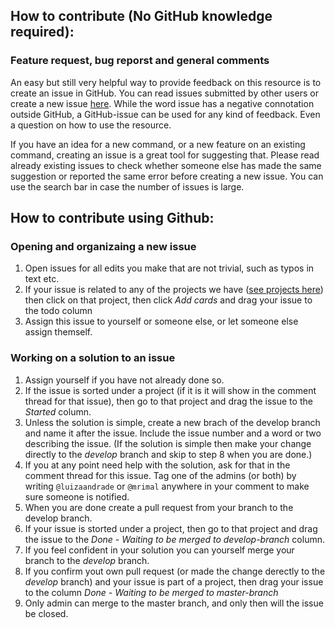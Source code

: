 ## How to contribute (No GitHub knowledge required):

### Feature request, bug reporst and general comments
An easy but still very helpful way to provide feedback on this resource is to create an issue in GitHub. You can read issues submitted by other users or create a new issue [here](https://github.com/worldbank/ietoolkit). While the word issue has a negative connotation outside GitHub, a GitHub-issue can be used for any kind of feedback. Even a question on how to use the resource.

If you have an idea for a new command, or a new feature on an existing command, creating an issue is a great tool for suggesting that. Please read already existing issues to check whether someone else has made the same suggestion or reported the same error before creating a new issue. You can use the search bar in case the number of issues is large.

## How to contribute using Github:

### Opening and organizaing a new issue
1. Open issues for all edits you make that are not trivial, such as typos in text etc.
1. If your issue is related to any of the projects we have ([see projects here](https://github.com/worldbank/DIME-LaTeX-Templates/projects)) then click on that project, then click _*Add cards*_ and drag your issue to the todo column
1. Assign this issue to yourself or someone else, or let someone else assign themself.

### Working on a solution to an issue
1. Assign yourself if you have not already done so. 
1. If the issue is sorted under a project (if it is it will show in the comment thread for that issue), then go to that project and drag the issue to the _Started_ column.
1. Unless the solution is simple, create a new brach of the develop branch and name it after the issue. Include the issue number and a word or two describing the issue. (If the solution is simple then make your change directly to the _develop_ branch and skip to step 8 when you are done.)
1. If you at any point need help with the solution, ask for that in the comment thread for this issue. Tag one of the admins (or both) by writing `@luizaandrade` or `@mrimal` anywhere in your comment to make sure someone is notified.
1. When you are done create a pull request from your branch to the develop branch.
1. If your issue is storted under a project, then go to that project and drag the issue to the _Done - Waiting to be merged to develop-branch_ column.
1. If you feel confident in your solution you can yourself merge your branch to the _develop_ branch. 
1. If you confirm yout own pull request (or made the change derectly to the _develop_ branch) and your issue is part of a project, then drag your issue to the column _Done - Waiting to be merged to master-branch_ 
1. Only admin can merge to the master branch, and only then will the issue be closed.
